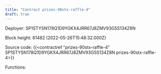 ```yaml
---
title: "Contract prizes-90stx-raffle-4"
draft: true
---
```

Deployer: SP1STYSN178Q1D9YGKX4JRR67J8ZMV93G5S134Z8N


 



Block height: 61482 (2022-05-26T15:48:32.000Z)

Source code: {{<contractref "prizes-90stx-raffle-4" SP1STYSN178Q1D9YGKX4JRR67J8ZMV93G5S134Z8N prizes-90stx-raffle-4>}}

Functions:


